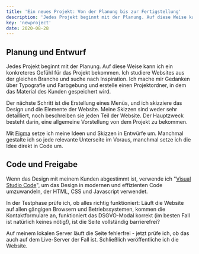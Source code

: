 ```yaml
---
title: 'Ein neues Projekt: Von der Planung bis zur Fertigstellung'
description: 'Jedes Projekt beginnt mit der Planung. Auf diese Weise kann ich ein konkreteres Gefühl für das Projekt bekommen. Ich studiere Websites aus der gleichen Branche und suche nach Inspiration.'
key: 'newproject'
date: 2020-08-28
---
```


## Planung und Entwurf

Jedes Projekt beginnt mit der Planung. Auf diese Weise kann ich ein konkreteres Gefühl für das Projekt bekommen. Ich studiere Websites aus der gleichen Branche und suche nach Inspiration. Ich mache mir Gedanken über Typografie und Farbgebung und erstelle einen Projektordner, in dem das Material des Kunden gespeichert wird.

Der nächste Schritt ist die Erstellung eines Menüs, und ich skizziere das Design und die Elemente der Website. Meine Skizzen sind weder sehr detailliert, noch beschreiben sie jeden Teil der Website. Der Hauptzweck besteht darin, eine allgemeine Vorstellung von dem Projekt zu bekommen.

Mit [Figma](https://www.figma.com/) setze ich meine Ideen und Skizzen in Entwürfe um. Manchmal gestalte ich so jede relevante Unterseite im Voraus, manchmal setze ich die Idee direkt in Code um.

## Code und Freigabe

Wenn das Design mit meinem Kunden abgestimmt ist, verwende ich "[Visual Studio Code](https://code.visualstudio.com/)", um das Design in modernen und effizienten Code umzuwandeln, der HTML, CSS und Javascript verwendet.

In der Testphase prüfe ich, ob alles richtig funktioniert: Läuft die Website auf allen gängigen Browsern und Betriebssystemen, kommen die Kontaktformulare an, funktioniert das DSGVO-Modal korrekt (im besten Fall ist natürlich keines nötig!), ist die Seite vollständig barrierefrei?

Auf meinem lokalen Server läuft die Seite fehlerfrei - jetzt prüfe ich, ob das auch auf dem Live-Server der Fall ist. Schließlich veröffentliche ich die Website.
